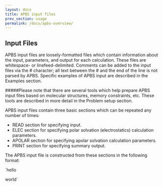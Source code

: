 ```yaml
---
layout: docs
title: APBS input files
prev_section: usage
permalink: /docs/apbs-overview/
---
```


## Input Files

APBS input files are loosely-formatted files which contain information about the input, parameters, and output for each calculation. These files are whitespace- or linefeed-delimited. Comments can be added to the input files via the # character; all text between the # and the end of the line is not parsed by APBS. Specific examples of APBS input are described in the Examples section.

#####Please note that there are several tools which help prepare APBS input files based on molecular structures, memory constraints, etc. These tools are described in more detail in the Problem setup section.

APBS input files contain three basic sections which can be repeated any number of times:

- READ section for specifying input.
- ELEC section for specifying polar solvation (electrostatics) calculation parameters.
- APOLAR section for specifying apolar solvation calculation parameters.
- PRINT section for specifying summary output.

The APBS input file is constructed from these sections in the following format:

`hello 

world`
